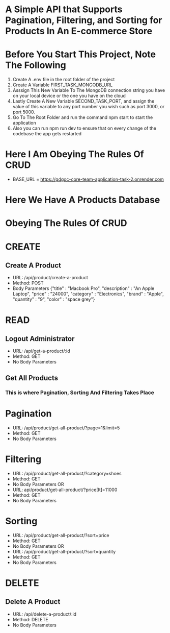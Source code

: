 
# A Simple API that Supports Pagination, Filtering, and Sorting for Products In An E-commerce Store
# Before You Start This Project, Note The Following
1. Create A .env file in the root folder of the project
2. Create A Variable FIRST_TASK_MONGODB_URL
5. Asssign This New Variable To The MongoDB connection string you have on your local device or the one you have on the cloud
6. Lastly Create A New Variable SECOND_TASK_PORT, and assign the value of this variable to any port number you wish such as port 3000, or port 5000.
7. Go To The Root Folder and run the command npm start to start the application
8. Also you can run npm run dev to ensure that on every change of the codebase the app gets restarted
# Here I Am Obeying The Rules Of CRUD
- BASE_URL = https://gdgoc-core-team-application-task-2.onrender.com

# Here We Have A Products Database
# Obeying The Rules Of CRUD
# CREATE
## Create A Product 
- URL: /api/product/create-a-product
- Method: POST
- Body Parameters
{"title" : "Macbook Pro", "description" : "An Apple Laptop", "price" : "24000", "category" : "Electronics", "brand" : "Apple", "quantity" : "9", "color" : "space grey"}

# READ
## Logout Administrator
- URL: /api/get-a-product/:id
- Method: GET
- No Body Parameters

## Get All Products
### This is where Pagination, Sorting And Filtering Takes Place
# Pagination
- URL: /api/product/get-all-product/?page=1&limit=5
- Method: GET
- No Body Parameters
# Filtering
- URL: /api/product/get-all-product/?category=shoes
- Method: GET
- No Body Parameters
OR
- URL: api/product/get-all-product/?price[lt]=11000
- Method: GET
- No Body Parameters
# Sorting
- URL: /api/product/get-all-product/?sort=price
- Method: GET
- No Body Parameters
OR
- URL: /api/product/get-all-product/?sort=quantity
- Method: GET
- No Body Parameters
# DELETE
## Delete A Product
- URL: /api/delete-a-product/:id
- Method: DELETE
- No Body Parameters


